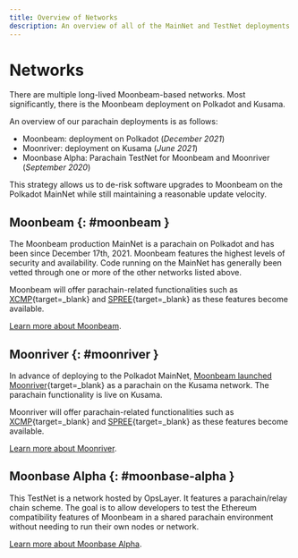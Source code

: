 ```yaml
---
title: Overview of Networks
description: An overview of all of the MainNet and TestNet deployments of Moonbeam, an Ethereum-compatible smart contract parachain on Polkadot and Kusama.
---
```


# Networks

There are multiple long-lived Moonbeam-based networks. Most significantly, there is the Moonbeam deployment on Polkadot and Kusama.

An overview of our parachain deployments is as follows:

 - Moonbeam: deployment on Polkadot (_December 2021_)
 - Moonriver: deployment on Kusama (_June 2021_)
 - Moonbase Alpha: Parachain TestNet for Moonbeam and Moonriver (_September 2020_)

This strategy allows us to de-risk software upgrades to Moonbeam on the Polkadot MainNet while still maintaining a reasonable update velocity.

## Moonbeam {: #moonbeam }

The Moonbeam production MainNet is a parachain on Polkadot and has been since December 17th, 2021. Moonbeam features the highest levels of security and availability. Code running on the MainNet has generally been vetted through one or more of the other networks listed above.

Moonbeam will offer parachain-related functionalities such as [XCMP](https://wiki.polkadot.network/docs/learn-crosschain){target=\_blank} and [SPREE](https://wiki.polkadot.network/docs/learn-spree){target=\_blank} as these features become available.

[Learn more about Moonbeam](/learn/platform/networks/moonbeam/).

## Moonriver {: #moonriver }

In advance of deploying to the Polkadot MainNet, [Moonbeam launched Moonriver](https://moonbeam.network/announcements/moonriver-launch-kusama/){target=\_blank} as a parachain on the Kusama network. The parachain functionality is live on Kusama.

Moonriver will offer parachain-related functionalities such as [XCMP](https://wiki.polkadot.network/docs/learn-crosschain){target=\_blank} and [SPREE](https://wiki.polkadot.network/docs/learn-spree){target=\_blank} as these features become available.

[Learn more about Moonriver](/learn/platform/networks/moonriver/).

## Moonbase Alpha {: #moonbase-alpha }

This TestNet is a network hosted by OpsLayer. It features a parachain/relay chain scheme. The goal is to allow developers to test the Ethereum compatibility features of Moonbeam in a shared parachain environment without needing to run their own nodes or network.

[Learn more about Moonbase Alpha](/learn/platform/networks/moonbase/).
